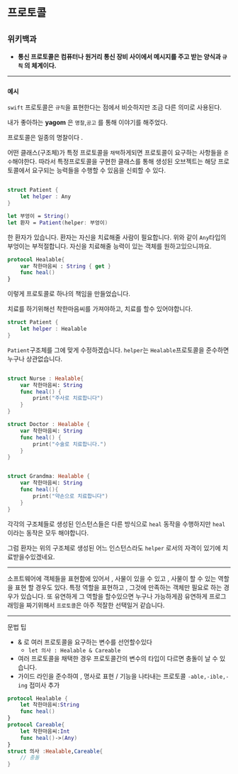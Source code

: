 # `프로토콜` 

## `위키백과`
- **통신 프로토콜은 컴퓨터나 원거리 통신 장비 사이에서 메시지를 주고 받는 양식과 **`규칙`** 의 체계이다.**
---

### `예시`
`swift` 프로토콜은 `규칙`을 표현한다는 점에서 비슷하지만 조금 다른 의미로 사용된다. 

내가 좋아하는 **yagom** 은    `명찰`,`공고` 를 통해 이야기를 해주었다. 

프로토콜은 일종의 명찰이다 . 

어떤 클래스(구조체)가 특정 프로토콜을 `채택`하게되면 
프로토콜이 요구하는 사항들을 `준수`해야한다.
따라서 특정프로토콜을 구현한 클래스를 통해 생성된 오브젝트는 해당 프로토콜에서 요구되는 능력들을 수행할 수 있음을 신뢰할 수 있다.

```swift

struct Patient {
    let helper : Any
}

let 부엉이 = String()
let 환자 = Patient(helper: 부엉이)
```
한 환자가 있습니다.
환자는 자신을 치료해줄 사람이 필요합니다.
위와 같이 `Any`타입의 부엉이는 부적절합니다.
자신을 치료해줄 능력이 있는 객체를 원하고있으니까요.

```swift
protocol Healable{
    var 착한마음씨 : String { get }
    func heal()
}
```
이렇게 프로토콜로 하나의 책임을 만들었습니다.

치료를 하기위해선 착한마음씨를 가져야하고, 치료를 할수 있어야합니다.

```swift
struct Patient {
    let helper : Healable
}
```

`Patient`구조체를 그에 맞게 수정하겠습니다.
`helper`는 `Healable`프로토콜을 준수하면 누구나 상관없습니다.

```swift

struct Nurse : Healable{
    var 착한마음씨: String
    func heal() {
        print("주사로 치료합니다")
    }
}

struct Doctor : Healable {
    var 착한마음씨: String
    func heal() {
        print("수술로 치료합니다.")
    }
}


struct Grandma: Healable {
    var 착한마음씨: String
    func heal(){
        print("약손으로 치료합니다")
    }
}

```

각각의 구조체들로 생성된 인스턴스들은 
다른 방식으로 `heal` 동작을 수행하지만 
`heal`이라는 동작은 모두 해야합니다.

그럼 환자는 위의 구조체로 생성된 어느 인스턴스라도   `helper` 로서의 
자격이 있기에 치료받을수있겠네요.



---

소프트웨어에 객체들을 표현함에 있어서 , 사물이 있을 수 있고 , 사물이 할 수 있는 역할을 표현 할 경우도 있다.
특정 역할을 표현하고 , 그것에 만족하는 객체만 필요로 하는 경우가 있습니다. 또 유연하게 그 역할을 할수있으면 누구나 가능하게끔 유연하게 프로그래밍을 짜기위해서 `프로토콜`은 아주 적잘한 선택일거 같습니다.

---
문법 팁
 - & 로 여러 프로토콜을 요구하는 변수를 선언할수있다
   - `let 의사 : Healable & Careable`
- 여러 프로토콜을 채택한 경우 프로토콜간의 변수의 타입이 다르면 충돌이 날 수 있습니다.
- 가이드 라인을 준수하여 , 명사로 표현 / 기능을 나타내는 프로토콜 `-able,-ible,-ing` 접미사 추가
```swift
protocol Healable {
    let 착한마음씨:String
    func heal()
}
protocol Careable{
    let 착한마음씨:Int
    func heal()->(Any)
}
struct 의사 :Healable,Careable{
    // 충돌
}
```
